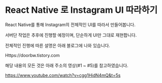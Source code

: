 # React Native 로 Instagram UI 따라하기

React Native를 통해 Instagram의 전체적인 UI를 따라서 만들어봅니다.

서버단 작업은 추후에 진행할 예정이며, 단순하게 UI만 그대로 재현합니다.



전체적인 진행에 따른 설명은 아래 블로그에 나와 있습니다.

Https://doorbw.tistory.com

해당 내용의 모든 것은 아래 주소의 영상(#1 ~ #5)를 참고하였습니다.

https://www.youtube.com/watch?v=cgg1HidN4mQ&t=5s 

